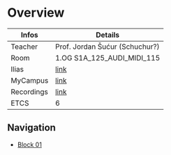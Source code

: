 # Overview

| Infos      | Details                                                                                          |
|------------|--------------------------------------------------------------------------------------------------|
| Teacher    | Prof. Jordan Šućur (Schuchur?)                                                                   |
| Room       | 1.OG S1A_125_AUDI_MIDI_115                                                                       |
| Ilias      | [link](https://elearning.hslu.ch/ilias/ilias.php?baseClass=ilrepositorygui&ref_id=6786919)       |
| MyCampus   | [link](https://mycampus.hslu.ch/de-ch/stud-i/anlass-detail/?aid=681615&bU=https%3A%2F%2Fmycampus.hslu.ch%2Fde-ch%2Fstud-i%2Fmein-stundenplan%2Fgrafisch%2F&bN=Stundenplan)                                            |
| Recordings | [link](http://eee-03321.simple.eee.intern:8080/prg/aufzeichnungen.html)                          |
| ETCS       | 6                                                                                                |

## Navigation

- [Block 01](/1.BA/PRG.H2503/block01/notes.md) 

